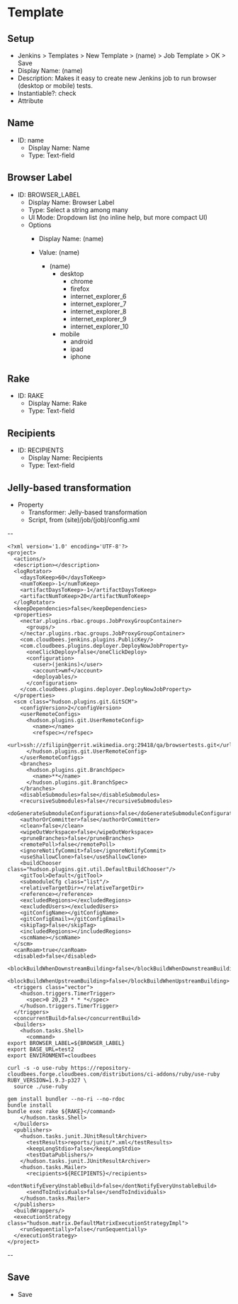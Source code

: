 # Template

## Setup

- Jenkins > Templates > New Template > (name) > Job Template > OK > Save
- Display Name: (name)
- Description: Makes it easy to create new Jenkins job to run browser (desktop or mobile) tests.
- Instantiable?: check
- Attribute

## Name

- ID: name
  - Display Name: Name
  - Type: Text-field

## Browser Label

- ID: BROWSER_LABEL
  - Display Name: Browser Label
  - Type: Select a string among many
  - UI Mode: Dropdown list (no inline help, but more compact UI)
  - Options
    - Display Name: (name)
    - Value: (name)

      - (name)
        - desktop
          - chrome
          - firefox
          - internet_explorer_6
          - internet_explorer_7
          - internet_explorer_8
          - internet_explorer_9
          - internet_explorer_10
        - mobile
          - android
          - ipad
          - iphone

## Rake

  - ID: RAKE
    - Display Name: Rake
    - Type: Text-field

## Recipients

- ID: RECIPIENTS
  - Display Name: Recipients
  - Type: Text-field

## Jelly-based transformation

- Property
  - Transformer: Jelly-based transformation
  - Script, from (site)/job/(job)/config.xml

--

    <?xml version='1.0' encoding='UTF-8'?>
    <project>
      <actions/>
      <description></description>
      <logRotator>
        <daysToKeep>60</daysToKeep>
        <numToKeep>-1</numToKeep>
        <artifactDaysToKeep>-1</artifactDaysToKeep>
        <artifactNumToKeep>20</artifactNumToKeep>
      </logRotator>
      <keepDependencies>false</keepDependencies>
      <properties>
        <nectar.plugins.rbac.groups.JobProxyGroupContainer>
          <groups/>
        </nectar.plugins.rbac.groups.JobProxyGroupContainer>
        <com.cloudbees.jenkins.plugins.PublicKey/>
        <com.cloudbees.plugins.deployer.DeployNowJobProperty>
          <oneClickDeploy>false</oneClickDeploy>
          <configuration>
            <user>(jenkins)</user>
            <account>wmf</account>
            <deployables/>
          </configuration>
        </com.cloudbees.plugins.deployer.DeployNowJobProperty>
      </properties>
      <scm class="hudson.plugins.git.GitSCM">
        <configVersion>2</configVersion>
        <userRemoteConfigs>
          <hudson.plugins.git.UserRemoteConfig>
            <name></name>
            <refspec></refspec>
            <url>ssh://zfilipin@gerrit.wikimedia.org:29418/qa/browsertests.git</url>
          </hudson.plugins.git.UserRemoteConfig>
        </userRemoteConfigs>
        <branches>
          <hudson.plugins.git.BranchSpec>
            <name>**</name>
          </hudson.plugins.git.BranchSpec>
        </branches>
        <disableSubmodules>false</disableSubmodules>
        <recursiveSubmodules>false</recursiveSubmodules>
        <doGenerateSubmoduleConfigurations>false</doGenerateSubmoduleConfigurations>
        <authorOrCommitter>false</authorOrCommitter>
        <clean>false</clean>
        <wipeOutWorkspace>false</wipeOutWorkspace>
        <pruneBranches>false</pruneBranches>
        <remotePoll>false</remotePoll>
        <ignoreNotifyCommit>false</ignoreNotifyCommit>
        <useShallowClone>false</useShallowClone>
        <buildChooser class="hudson.plugins.git.util.DefaultBuildChooser"/>
        <gitTool>Default</gitTool>
        <submoduleCfg class="list"/>
        <relativeTargetDir></relativeTargetDir>
        <reference></reference>
        <excludedRegions></excludedRegions>
        <excludedUsers></excludedUsers>
        <gitConfigName></gitConfigName>
        <gitConfigEmail></gitConfigEmail>
        <skipTag>false</skipTag>
        <includedRegions></includedRegions>
        <scmName></scmName>
      </scm>
      <canRoam>true</canRoam>
      <disabled>false</disabled>
      <blockBuildWhenDownstreamBuilding>false</blockBuildWhenDownstreamBuilding>
      <blockBuildWhenUpstreamBuilding>false</blockBuildWhenUpstreamBuilding>
      <triggers class="vector">
        <hudson.triggers.TimerTrigger>
          <spec>0 20,23 * * *</spec>
        </hudson.triggers.TimerTrigger>
      </triggers>
      <concurrentBuild>false</concurrentBuild>
      <builders>
        <hudson.tasks.Shell>
          <command>
    export BROWSER_LABEL=${BROWSER_LABEL}
    export BASE_URL=test2
    export ENVIRONMENT=cloudbees

    curl -s -o use-ruby https://repository-cloudbees.forge.cloudbees.com/distributions/ci-addons/ruby/use-ruby
    RUBY_VERSION=1.9.3-p327 \
      source ./use-ruby

    gem install bundler --no-ri --no-rdoc
    bundle install
    bundle exec rake ${RAKE}</command>
        </hudson.tasks.Shell>
      </builders>
      <publishers>
        <hudson.tasks.junit.JUnitResultArchiver>
          <testResults>reports/junit/*.xml</testResults>
          <keepLongStdio>false</keepLongStdio>
          <testDataPublishers/>
        </hudson.tasks.junit.JUnitResultArchiver>
        <hudson.tasks.Mailer>
          <recipients>${RECIPIENTS}</recipients>
          <dontNotifyEveryUnstableBuild>false</dontNotifyEveryUnstableBuild>
          <sendToIndividuals>false</sendToIndividuals>
        </hudson.tasks.Mailer>
      </publishers>
      <buildWrappers/>
      <executionStrategy class="hudson.matrix.DefaultMatrixExecutionStrategyImpl">
        <runSequentially>false</runSequentially>
      </executionStrategy>
    </project>

--

## Save

- Save
